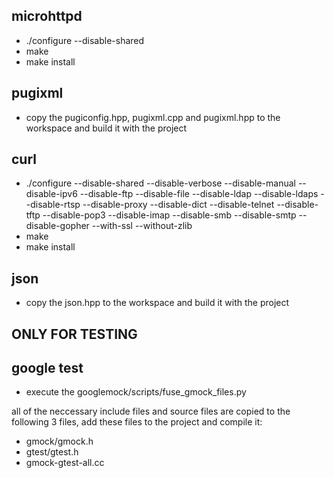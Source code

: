 microhttpd
----------
 - ./configure --disable-shared
 - make
 - make install
 
 
pugixml
-------
  - copy the pugiconfig.hpp, pugixml.cpp and pugixml.hpp to the workspace 
    and build it with the project
 

curl
-----
 - ./configure --disable-shared --disable-verbose --disable-manual --disable-ipv6 --disable-ftp --disable-file --disable-ldap --disable-ldaps --disable-rtsp --disable-proxy --disable-dict --disable-telnet --disable-tftp --disable-pop3 --disable-imap --disable-smb --disable-smtp --disable-gopher --with-ssl --without-zlib
 - make
 - make install


json
-------
  - copy the json.hpp to the workspace and build it with the project


ONLY FOR TESTING
----------------
 
google test
-----------
 - execute the googlemock/scripts/fuse_gmock_files.py 
 
 all of the neccessary include files and source files are copied to the following 3 files, add these files to the project and compile it:
  - gmock/gmock.h
  - gtest/gtest.h
  - gmock-gtest-all.cc
